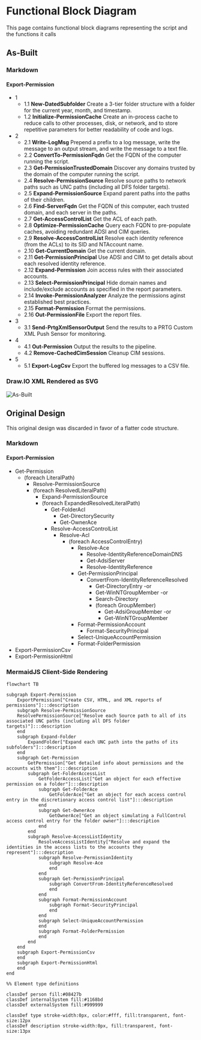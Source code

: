 # Functional Block Diagram

This page contains functional block diagrams representing the script and the functions it calls

## As-Built

### Markdown

#### Export-Permission

- 1
  - 1.1 **New-DatedSubfolder** Create a 3-tier folder structure with a folder for the current year, month, and timestamp.
  - 1.2 **Initialize-PermissionCache** Create an in-process cache to reduce calls to other processes, disk, or network, and to store repetitive parameters for better readability of code and logs.
- 2
  - 2.1 **Write-LogMsg** Prepend a prefix to a log message, write the message to an output stream, and write the message to a text file.
  - 2.2 **ConvertTo-PermissionFqdn** Get the FQDN of the computer running the script.
  - 2.3 **Get-PermissionTrustedDomain** Discover any domains trusted by the domain of the computer running the script.
  - 2.4 **Resolve-PermissionSource** Resolve source paths to network paths such as UNC paths (including all DFS folder targets).
  - 2.5 **Expand-PermissionSource** Expand parent paths into the paths of their children.
  - 2.6 **Find-ServerFqdn** Get the FQDN of this computer, each trusted domain, and each server in the paths.
  - 2.7 **Get-AccessControlList** Get the ACL of each path.
  - 2.8 **Optimize-PermissionCache** Query each FQDN to pre-populate caches, avoiding redundant ADSI and CIM queries.
  - 2.9 **Resolve-AccessControlList** Resolve each identity reference (from the ACLs) to its SID and NTAccount name.
  - 2.10 **Get-CurrentDomain** Get the current domain.
  - 2.11 **Get-PermissionPrincipal** Use ADSI and CIM to get details about each resolved identity reference.
  - 2.12 **Expand-Permission** Join access rules with their associated accounts.
  - 2.13 **Select-PermissionPrincipal** Hide domain names and include/exclude accounts as specified in the report parameters.
  - 2.14 **Invoke-PermissionAnalyzer** Analyze the permissions aginst established best practices.
  - 2.15 **Format-Permission** Format the permissions.
  - 2.16 **Out-PermissionFile** Export the report files.
- 3
  - 3.1 **Send-PrtgXmlSensorOutput** Send the results to a PRTG Custom XML Push Sensor for monitoring.
- 4
  - 4.1 **Out-Permission** Output the results to the pipeline.
  - 4.2 **Remove-CachedCimSession** Cleanup CIM sessions.
- 5
  - 5.1 **Export-LogCsv** Export the buffered log messages to a CSV file.

### Draw.IO XML Rendered as SVG

![As-Built](/img/FunctionalBlockDiagram_AsBuilt.svg)

## Original Design

This original design was discarded in favor of a flatter code structure.

### Markdown

#### Export-Permission

- Get-Permission
  - (foreach LiteralPath)
    - Resolve-PermissionSource
    - (foreach ResolvedLiteralPath)
      - Expand-PermissionSource
      - (foreach ExpandedResolvedLiteralPath)
        - Get-FolderAcl
          - Get-DirectorySecurity
          - Get-OwnerAce
        - Resolve-AccessControlList
          - Resolve-Acl
            - (foreach AccessControlEntry)
              - Resolve-Ace
                - Resolve-IdentityReferenceDomainDNS
                - Get-AdsiServer
                - Resolve-IdentityReference
              - Get-PermissionPrincipal
                - ConvertFrom-IdentityReferenceResolved
                  - Get-DirectoryEntry -or
                  - Get-WinNTGroupMember -or
                  - Search-Directory
                  - (foreach GroupMember)
                    - Get-AdsiGroupMember -or
                    - Get-WinNTGroupMember
              - Format-PermissionAccount
                - Format-SecurityPrincipal
              - Select-UniqueAccountPermission
              - Format-FolderPermission
- Export-PermissionCsv
- Export-PermissionHtml

### MermaidJS Client-Side Rendering

```mermaid
flowchart TB

subgraph Export-Permission
    ExportPermission["Create CSV, HTML, and XML reports of permissions"]:::description
    subgraph Resolve-PermissionSource
    ResolvePermissionSource["Resolve each Source path to all of its associated UNC paths (including all DFS folder targets)"]:::description
    end
    subgraph Expand-Folder
        ExpandFolder["Expand each UNC path into the paths of its subfolders"]:::description
    end
    subgraph Get-Permission
        GetPermission["Get detailed info about permissions and the accounts with them"]:::description
        subgraph Get-FolderAccessList
            GetFolderAccessList["Get an object for each effective permission on a folder"]:::description
            subgraph Get-FolderAce
                GetFolderAce["Get an object for each access control entry in the discretionary access control list"]:::description
            end
            subgraph Get-OwnerAce
                GetOwnerAce["Get an object simulating a FullControl access control entry for the folder owner"]:::description
            end
        end
        subgraph Resolve-AccessListIdentity
            ResolveAccessListIdentity["Resolve and expand the identities in the access lists to the accounts they represent"]:::description
            subgraph Resolve-PermissionIdentity
                subgraph Resolve-Ace
                end
            end
            subgraph Get-PermissionPrincipal
                subgraph ConvertFrom-IdentityReferenceResolved
                end
            end
            subgraph Format-PermissionAccount
                subgraph Format-SecurityPrincipal
                end
            end
            subgraph Select-UniqueAccountPermission
            end
            subgraph Format-FolderPermission
            end
        end
    end
    subgraph Export-PermissionCsv
    end
    subgraph Export-PermissionHtml
    end
end

%% Element type definitions

classDef person fill:#08427b
classDef internalSystem fill:#1168bd
classDef externalSystem fill:#999999

classDef type stroke-width:0px, color:#fff, fill:transparent, font-size:12px
classDef description stroke-width:0px, fill:transparent, font-size:13px
```

